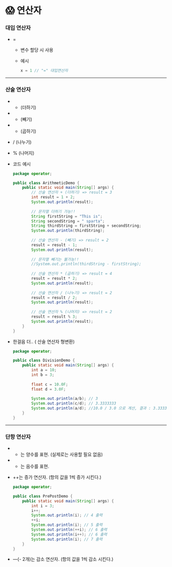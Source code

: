 # 😱 연산자

### 대입 연산자

- =
    - 변수 할당 시 사용
    - 예시
        
        ```java
        x = 1 // "=" 대입연산자
        ```
        

---

### 산술 연산자

- + (더하기)
- - (빼기)
- * (곱하기)
- / (나누기)
- % (나머지)
- 코드 예시
    
    ```java
    package operator;
    
    public class ArithmeticDemo {
    	public static void main(String[] args) {
    		// 산술 연산자 + (더하기) => result = 3
    		int result = 1 + 2; 
    		System.out.println(result);
    		
    		// 문자열 더하기 가능!!
    		String firstString = "This is";
    		String secondString = " sparta";
    		String thirdString = firstString + secondString;
    		System.out.println(thirdString);
    		
    		// 산술 연산자 - (빼기) => result = 2
    		result = result - 1;
    		System.out.println(result);
    		
    		// 문자열 빼기는 불가능!!
    		//System.out.println(thirdString - firstString);
    		
    		// 산술 연산자 * (곱하기) => result = 4
    		result = result * 2; 
    		System.out.println(result);
    		
    		// 산술 연산자 / (나누기) => result = 2
    		result = result / 2; 
    		System.out.println(result);
    		
    		// 산술 연산자 % (나머지) => result = 2
    		result = result % 3; 
    		System.out.println(result);
    	}
    }
    ```
    
- 한걸음 더.. ( 산술 연산자 형변환)
    
    ```java
    package operator;
    
    public class DivisionDemo {
    	public static void main(String[] args) {
    		int a = 10;
    		int b = 3;
    		
    		float c = 10.0F;
    		float d = 3.0F;
    		
    		System.out.println(a/b); // 3
    		System.out.println(c/d); // 3.3333333
    		System.out.println(a/d); //10.0 / 3.0 으로 계산, 결과 : 3.3333333
    	}
    }
    ```
    

---

### 단항 연산자

- + 는 양수를 표현. (실제로는 사용할 필요 없음)
- - 는 음수를 표현.
- ++는 증가 연산자. (항의 값을 1씩 증가 시킨다.)
    
    ```java
    package operator;
    
    public class PrePostDemo {
    	public static void main(String[] args) {
    		int i = 3;
    		i++;
    		System.out.println(i); // 4 출력
    		++i;
    		System.out.println(i); // 5 출력
    		System.out.println(++i); // 6 출력
    		System.out.println(i++); // 6 출력
    		System.out.println(i); // 7 출력
    	}
    }
    ```
    
- —(- 2개)는 감소 연산자. (항의 값을 1씩 감소 시킨다.)